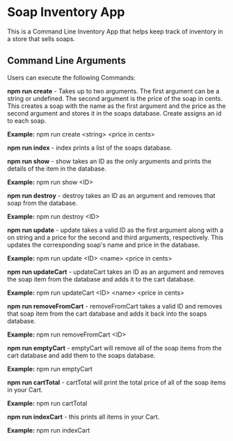 # Soap Inventory App

This is a Command Line Inventory App that helps keep track of inventory in a store that sells soaps. 

## Command Line Arguments

Users can execute the following Commands:

**npm run create** - Takes up to two arguments. The first argument can be a string or undefined. The second argument is the price of the soap in cents. This creates a soap with the name as the first argument and the price as the second argument and stores it in the soaps database. Create assigns an id to each soap.

**Example:** npm run create \<string> \<price in cents>

**npm run index** - index prints a list of the soaps database.

**npm run show** - show takes an ID as the only arguments and prints the details of the item in the database.

**Example:** npm run show \<ID>

**npm run destroy** - destroy takes an ID as an argument and removes that soap from the database.

**Example:** npm run destroy \<ID>

**npm run update** - update takes a valid ID as the first argument along with a on string and a price for the second and third arguments, respectively. This updates the corresponding soap's name and price in the database.

**Example:** npm run update \<ID> \<name> \<price in cents>

**npm run updateCart** - updateCart takes an ID as an argument and removes the soap item from the database and adds it to the cart database. 

**Example:** npm run updateCart \<ID> \<name> \<price in cents>

**npm run removeFromCart** - removeFromCart takes a valid ID and removes that soap item from the cart database and adds it back into the soaps database.

**Example:** npm run removeFromCart \<ID>

**npm run emptyCart** - emptyCart will remove all of the soap items from the cart database and add them to the soaps database.

**Example:** npm run emptyCart

**npm run cartTotal** - cartTotal will print the total price of all of the soap items in your Cart. 

**Example:** npm run cartTotal

**npm run indexCart** - this prints all items in your Cart.

**Example:** npm run indexCart
